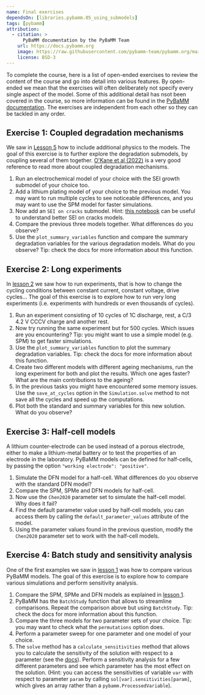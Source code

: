```yaml
---
name: Final exercises
dependsOn: [libraries.pybamm.05_using_submodels]
tags: [pybamm]
attribution:
  - citation: >
      PyBaMM documentation by the PyBaMM Team
    url: https://docs.pybamm.org
    image: https://raw.githubusercontent.com/pybamm-team/pybamm.org/main/static/images/pybamm_logo.svg
    license: BSD-3
---
```


To complete the course, here is a list of open-ended exercises to review the content of the course and go into detail into various features. By open-ended we mean that the exercises will often deliberately not specify every single aspect of the model. Some of this additional detail has nsot been covered in the course, so more information can be found in the [PyBaMM documentation](https://docs.pybamm.org). The exercises are independent from each other so they can be tackled in any order.

## Exercise 1: Coupled degradation mechanisms

We saw in [Lesson 5](./05_using_submodels) how to include additional physics to the models. The goal of this exercise is to further explore the degradation submodels, by coupling several of them together. [O'Kane et al (2022)](https://pubs.rsc.org/en/content/articlehtml/2022/cp/d2cp00417h) is a very good reference to read more about coupled degradation mechanisms.

1. Run an electrochemical model of your choice with the SEI growth submodel of your choice too.
2. Add a lithium plating model of your choice to the previous model. You may want to run multiple cycles to see noticeable differences, and you may want to use the SPM model for faster simulations.
3. Now add an `SEI on cracks` submodel. Hint: [this notebook](https://docs.pybamm.org/en/latest/source/examples/notebooks/models/SEI-on-cracks.html) can be useful to understand better SEI on cracks models.
4. Compare the previous three models together. What differences do you observe?
5. Use the `plot_summary_variables` function and compare the summary degradation variables for the various degradation models. What do you observe? Tip: check the docs for more information about this function.

## Exercise 2: Long experiments

In [lesson 2](./02_experiments) we saw how to run experiments, that is how to change the cycling conditions between constant current, constant voltage, drive cycles... The goal of this exercise is to explore how to run very long experiments (i.e. experiments with hundreds or even thousands of cycles).

1. Run an experiment consisting of 10 cycles of 1C discharge, rest, a C/3 4.2 V CCCV charge and another rest.
2. Now try running the same experiment but for 500 cycles. Which issues are you encountering? Tip: you might want to use a simple model (e.g. SPM) to get faster simulations.
3. Use the `plot_summary_variables` function to plot the summary degradation variables. Tip: check the docs for more information about this function.
4. Create two different models with different ageing mechanisms, run the long experiment for both and plot the results. Which one ages faster? What are the main contributions to the ageing?
5. In the previous tasks you might have encountered some memory issues. Use the `save_at_cycles` option in the `Simulation.solve` method to not save all the cycles and speed up the computations.
6. Plot both the standard and summary variables for this new solution. What do you observe?

## Exercise 3: Half-cell models

A lithium counter-electrode can be used instead of a porous electrode, either to make a lithium-metal battery or to test the properties of an electrode in the laboratory. PyBaMM models can be defined for half-cells, by passing the option `"working electrode": "positive"`.

1. Simulate the DFN model for a half-cell. What differences do you observe with the standard DFN model?
2. Compare the SPM, SPMe and DFN models for half-cell.
3. Now use the `Chen2020` parameter set to simulate the half-cell model. Why does it fail?
4. Find the default parameter value used by half-cell models, you can access them by calling the `default_parameter_values` attribute of the model.
5. Using the parameter values found in the previous question, modify the `Chen2020` parameter set to work with the half-cell models.

## Exercise 4: Batch study and sensitivity analysis

One of the first examples we saw in [lesson 1](./01_running_pybamm) was how to compare various PyBaMM models. The goal of this exercise is to explore how to compare various simulations and perform sensitivity analysis.

1. Compare the SPM, SPMe and DFN models as explained in [lesson 1](./01_running_pybamm).
2. PyBaMM has the `BatchStudy` function that allows to streamline comparisons. Repeat the comparison above but using `BatchStudy`. Tip: check the docs for more information about this function.
3. Compare the three models for two parameter sets of your choice. Tip: you may want to check what the `permutations` option does.
4. Perform a parameter sweep for one parameter and one model of your choice.
5. The `solve` method has a `calculate_sensitivities` method that allows you to
   calculate the sensitivity of the solution with respect to a parameter (see the
   [docs](https://docs.pybamm.org/en/latest/source/api/solvers/base_solver.html#pybamm.BaseSolver.solve)).
   Perform a sensitivity analysis for a few different parameters and see which
   parameter has the most effect on the solution. (Hint: you can access the
   sensitivities of variable `var` with respect to parameter `param` by calling
   `sol[var].sensitivities[param]`, which gives an array rather than a
   `pybamm.ProcessedVariable`).

